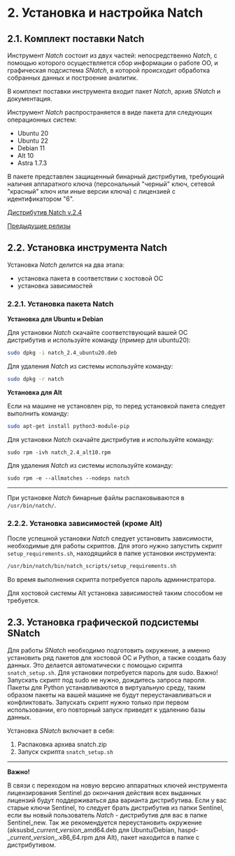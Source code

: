 ﻿<div style="page-break-before:always;">
</div>

# <a name="setup_natch"></a>2. Установка и настройка Natch

## <a name="complect"></a>2.1. Комплект поставки Natch

Инструмент *Natch* состоит из двух частей: непосредственно *Natch*, с помощью которого осуществляется сбор информации о работе ОО, и графическая подсистема
*SNatch*, в которой происходит обработка собранных данных и построение аналитик.

В комплект поставки инструмента входит пакет *Natch*, архив *SNatch* и документация.

Инструмент *Natch* распространяется в виде пакета для следующих операционных систем:

* Ubuntu 20
* Ubuntu 22
* Debian 11
* Alt 10
* Astra 1.7.3

В пакете представлен защищенный бинарный дистрибутив, требующий наличия аппаратного ключа (персональный "черный" ключ, сетевой "красный" ключ или иные версии ключа) с лицензией c идентификатором "6".

[Дистрибутив Natch v.2.4](https://nextcloud.ispras.ru/index.php/s/zxMra4pdpBRkCgd)

[Предыдущие релизы](9_appendix.md#app_releases)


## 2.2. Установка инструмента Natch

Установка *Natch* делится на два этапа:

* установка пакета в соответствии с хостовой ОС
* установка зависимостей

### 2.2.1. Установка пакета Natch

**Установка для Ubuntu и Debian**

Для установки *Natch* скачайте соответствующий вашей ОС дистрибутив и используйте команду (пример для ubuntu20):

```bash
sudo dpkg -i natch_2.4_ubuntu20.deb
```
Для удаления *Natch* из системы используйте команду:

```bash
sudo dpkg -r natch
```

**Установка для Alt**

Если на машине не установлен pip, то перед установкой пакета следует выполнить команду:

```bash
sudo apt-get install python3-module-pip
```

Для установки *Natch* скачайте дистрибутив и используйте команду:
```
sudo rpm -ivh natch_2.4_alt10.rpm
```
Для удаления *Natch* из системы используйте команду:
```
sudo rpm -e --allmatches --nodeps natch
```

___

При установке *Natch* бинарные файлы распаковываются в ``/usr/bin/natch/``.

### 2.2.2. Установка зависимостей (кроме Alt)

После успешной установки *Natch* следует установить зависимости, необходимые для работы скриптов. Для этого нужно запустить скрипт `setup_requirements.sh`, находящийся в
папке установки инструмента:

```bash
/usr/bin/natch/bin/natch_scripts/setup_requirements.sh
```
Во время выполнения скрипта потребуется пароль администратора.

Для хостовой системы Alt установка зависимостей таким способом не требуется.

## <a name="setup_snatch"></a>2.3. Установка графической подсистемы SNatch

Для работы *SNatch* необходимо подготовить окружение, а именно установить ряд пакетов для хостовой ОС и Python, а также создать базу данных. Это делается автоматически с помощью скрипта `snatch_setup.sh`. Для установки потребуется пароль для sudo. Важно! Запускать скрипт под sudo не нужно, дождитесь запроса пароля. Пакеты для Python устанавливаются в виртуальную среду, таким образом пакеты на вашей машине не будут переустанавливаться и конфликтовать. Запускать скрипт нужно только при первом использовании, его повторный запуск приведет к удалению базы данных.

Установка *SNatch* включает в себя:

1. Распаковка архива snatch.zip
2. Запуск скрипта `snatch_setup.sh`

____
**Важно!**

В связи с переходом на новую версию аппаратных ключей инструмента лицензирования Sentinel до окончания действия всех выданных лицензий будут поддерживаться два варианта дистрибутива. Если у вас старые ключи Sentinel, то следует брать дистрибутив из папки Sentinel, если вы новый пользователь *Natch* - дистрибутив для вас в папке Sentinel_new. Так же рекомендуется переустановить окружение (aksusbd_*current_version*\_amd64.deb для Ubuntu/Debian, haspd-_*current_version*\_.x86_64.rpm для Alt), пакет находится в папке с дистрибутивом.
